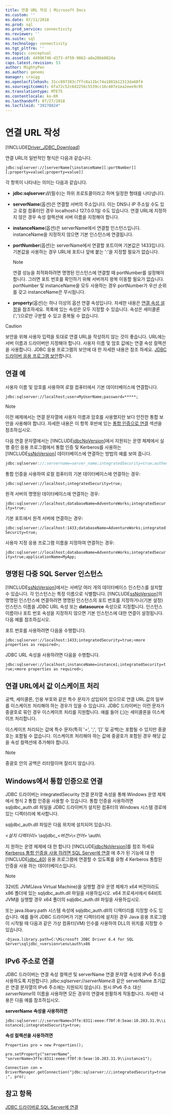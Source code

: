 ```yaml
---
title: 연결 URL 작성 | Microsoft Docs
ms.custom: ''
ms.date: 07/11/2018
ms.prod: sql
ms.prod_service: connectivity
ms.reviewer: ''
ms.suite: sql
ms.technology: connectivity
ms.tgt_pltfrm: ''
ms.topic: conceptual
ms.assetid: 44996746-d373-4f59-9863-a8a20bb8024a
caps.latest.revision: 53
author: MightyPen
ms.author: genemi
manager: craigg
ms.openlocfilehash: 31cc897383c7ffc8a11bc74a1881b12313da68f4
ms.sourcegitcommit: 6fa72c52c6d2256c5539cc16c407e1ea2eee9c95
ms.translationtype: MTE75
ms.contentlocale: ko-KR
ms.lasthandoff: 07/27/2018
ms.locfileid: "39278824"
---
```

# <a name="building-the-connection-url"></a>연결 URL 작성
[!INCLUDE[Driver_JDBC_Download](../../includes/driver_jdbc_download.md)]

  연결 URL의 일반적인 형식은 다음과 같습니다.  
  
 `jdbc:sqlserver://[serverName[\instanceName][:portNumber]][;property=value[;property=value]]`  
  
 각 항목이 나타내는 의미는 다음과 같습니다.  
  
-   **jdbc:sqlserver://**(필수)는 하위 프로토콜이라고 하며 일정한 형태를 나타냅니다.  
  
-   **serverName**(옵션)은 연결할 서버의 주소입니다. 이는 DNS나 IP 주소일 수도 있고 로컬 컴퓨터인 경우 localhost나 127.0.0.1일 수도 있습니다. 연결 URL에 지정하지 않은 경우 속성 컬렉션에 서버 이름을 지정해야 합니다.  
  
-   **instanceName**(옵션)은 serverName에서 연결할 인스턴스입니다. instanceName을 지정하지 않으면 기본 인스턴스에 연결됩니다.  
  
-   **portNumber**(옵션)는 serverName에서 연결할 포트이며 기본값은 1433입니다. 기본값을 사용하는 경우 URL에 포트나 앞에 붙는 ':'을 지정할 필요가 없습니다.  
  
    > [!NOTE]  
    >  연결 성능을 최적화하려면 명명된 인스턴스에 연결할 때 portNumber를 설정해야 합니다. 그러면 포트 번호를 확인하기 위해 서버까지 왕복 이동할 필요가 없습니다. portNumber 및 instanceName을 모두 사용하는 경우 portNumber가 우선 순위를 갖고 instanceName은 무시됩니다.  
  
-   **property**(옵션)는 하나 이상의 옵션 연결 속성입니다. 자세한 내용은 [연결 속성 설정](../../connect/jdbc/setting-the-connection-properties.md)을 참조하세요. 목록에 있는 속성은 모두 지정할 수 있습니다. 속성은 세미콜론(';')으로만 구분할 수 있고 중복될 수 없습니다.  
  
> [!CAUTION]  
>  보안을 위해 사용자 입력을 토대로 연결 URL을 작성하지 않는 것이 좋습니다. URL에는 서버 이름과 드라이버만 지정해야 합니다. 사용자 이름 및 암호 값에는 연결 속성 컬렉션을 사용합니다. JDBC 응용 프로그램의 보안에 대 한 자세한 내용은 참조 하세요. [JDBC 드라이버 응용 프로그램 보안](../../connect/jdbc/securing-jdbc-driver-applications.md)합니다.  
  
## <a name="connection-examples"></a>연결 예  
 사용자 이름 및 암호를 사용하여 로컬 컴퓨터에서 기본 데이터베이스에 연결합니다.  
  
 `jdbc:sqlserver://localhost;user=MyUserName;password=*****;`  
  
> [!NOTE]  
>  이전 예제에서는 연결 문자열에 사용자 이름과 암호를 사용했지만 보다 안전한 통합 보안을 사용해야 합니다. 자세한 내용은 이 항목 후반에 있는 [통합 인증으로 연결](#Connectingintegrated) 섹션을 참조하십시오.  
  
 다음 연결 문자열에서는 [!INCLUDE[jdbcNoVersion](../../includes/jdbcnoversion_md.md)]에서 지원되는 운영 체제에서 실행 중인 응용 프로그램에서 통합 인증 및 Kerberos를 사용하는 [!INCLUDE[ssNoVersion](../../includes/ssnoversion_md.md)] 데이터베이스에 연결하는 방법의 예를 보여 줍니다.  
  
```java
jdbc:sqlserver://;servername=server_name;integratedSecurity=true;authenticationScheme=JavaKerberos  
```  
  
 통합 인증을 사용하여 로컬 컴퓨터의 기본 데이터베이스에 연결하는 경우:  
  
 `jdbc:sqlserver://localhost;integratedSecurity=true;`  
  
 원격 서버의 명명된 데이터베이스에 연결하는 경우:  
  
 `jdbc:sqlserver://localhost;databaseName=AdventureWorks;integratedSecurity=true;`  
  
 기본 포트에서 원격 서버에 연결하는 경우:  
  
 `jdbc:sqlserver://localhost:1433;databaseName=AdventureWorks;integratedSecurity=true;`  
  
 사용자 지정 응용 프로그램 이름을 지정하여 연결하는 경우:  
  
 `jdbc:sqlserver://localhost;databaseName=AdventureWorks;integratedSecurity=true;applicationName=MyApp;`  
  
## <a name="named-and-multiple-sql-server-instances"></a>명명된 다중 SQL Server 인스턴스  
 [!INCLUDE[ssNoVersion](../../includes/ssnoversion_md.md)]에서는 서버당 여러 개의 데이터베이스 인스턴스를 설치할 수 있습니다. 각 인스턴스는 특정 이름으로 식별합니다. [!INCLUDE[ssNoVersion](../../includes/ssnoversion_md.md)]의 명명된 인스턴스에 연결하려면 명명된 인스턴스의 포트 번호를 지정하거나(기본 설정) 인스턴스 이름을 JDBC URL 속성 또는 **datasource** 속성으로 지정합니다. 인스턴스 이름이나 포트 번호 속성을 지정하지 않으면 기본 인스턴스에 대한 연결이 설정됩니다. 다음 예를 참조하십시오.  
  
 포트 번호를 사용하려면 다음을 수행합니다.  
  
 `jdbc:sqlserver://localhost:1433;integratedSecurity=true;<more properties as required>;`  
  
 JDBC URL 속성을 사용하려면 다음을 수행합니다.  
  
 `jdbc:sqlserver://localhost;instanceName=instance1;integratedSecurity=true;<more properties as required>;`  
  
## <a name="escaping-values-in-the-connection-url"></a>연결 URL에서 값 이스케이프 처리  
 공백, 세미콜론, 인용 부호와 같은 특수 문자가 삽입되어 있으므로 연결 URL 값의 일부를 이스케이프 처리해야 하는 경우가 있을 수 있습니다. JDBC 드라이버는 이런 문자가 중괄호로 묶인 경우 이스케이프 처리를 지원합니다. 예를 들어 {;}는 세미콜론을 이스케이프 처리합니다.  
  
 이스케이프 처리되는 값에 특수 문자(특히 '=', ';', '[]' 및 공백)는 포함될 수 있지만 중괄호는 포함될 수 없습니다. 이스케이프 처리해야 하는 값에 중괄호가 포함된 경우 해당 값을 속성 컬렉션에 추가해야 합니다.  
  
> [!NOTE]  
>  중괄호 안의 공백은 리터럴이며 잘리지 않습니다.  
  
##  <a name="Connectingintegrated"></a> Windows에서 통합 인증으로 연결  
 JDBC 드라이버는 integratedSecurity 연결 문자열 속성을 통해 Windows 운영 체제에서 형식 2 통합 인증을 사용할 수 있습니다. 통합 인증을 사용하려면 sqljdbc_auth.dll 파일을 JDBC 드라이버가 설치된 컴퓨터의 Windows 시스템 경로에 있는 디렉터리에 복사합니다.  
  
 sqljdbc_auth.dll 파일은 다음 위치에 설치되어 있습니다.  
  
 \<*설치 디렉터리*> \sqljdbc_\<*버전*>\\<*언어*> \auth\  
  
 지 원하는 운영 체제에 대 한 합니다 [!INCLUDE[jdbcNoVersion](../../includes/jdbcnoversion_md.md)]를 참조 하세요 [Kerberos 통합 인증을 사용 하려면 SQL Server에 연결](../../connect/jdbc/using-kerberos-integrated-authentication-to-connect-to-sql-server.md) 에 추가 된 기능에 대 한 [!INCLUDE[jdbc_40](../../includes/jdbc_40_md.md)] 응용 프로그램에 연결할 수 있도록를 유형 4 Kerberos 통합된 인증을 사용 하는 데이터베이스입니다.  
  
> [!NOTE]  
>  32비트 JVM(Java Virtual Machine)을 실행할 경우 운영 체제가 x64 버전이라도 x86 폴더에 있는 sqljdbc_auth.dll 파일을 사용하십시오. x64 프로세서에서 64비트 JVM을 실행할 경우 x64 폴더의 sqljdbc_auth.dll 파일을 사용하십시오.  
  
 또는 java.libary.path 시스템 속성에 sqljdbc_auth.dll의 디렉터리를 지정할 수도 있습니다. 예를 들어 JDBC 드라이버가 기본 디렉터리에 설치된 경우 Java 응용 프로그램이 시작될 때 다음과 같은 가상 컴퓨터(VM) 인수를 사용하여 DLL의 위치를 지정할 수 있습니다.  
  
 `-Djava.library.path=C:\Microsoft JDBC Driver 6.4 for SQL Server\sqljdbc_<version>\enu\auth\x86`  
  
## <a name="connecting-with-ipv6-addresses"></a>IPv6 주소로 연결  
 JDBC 드라이버는 연결 속성 컬렉션 및 serverName 연결 문자열 속성에 IPv6 주소를 사용하도록 지원합니다. jdbc:*sqlserver*://*serverName*과 같은 serverName 초기값은 연결 문자열의 IPv6 주소에는 지원되지 않습니다. 원시 IPv6 주소 대신 *serverName*의 이름을 사용하면 모든 경우의 연결에 원활하게 작동합니다. 자세한 내용은 다음 예를 참조하십시오.  
  
 **serverName 속성을 사용하려면**  
  
 `jdbc:sqlserver://;serverName=3ffe:8311:eeee:f70f:0:5eae:10.203.31.9\\instance1;integratedSecurity=true;`  
  
 **속성 컬렉션을 사용하려면**  
  
 `Properties pro = new Properties();`  
  
 `pro.setProperty("serverName", "serverName=3ffe:8311:eeee:f70f:0:5eae:10.203.31.9\\instance1");`  
  
 `Connection con = DriverManager.getConnection("jdbc:sqlserver://;integratedSecurity=true;", pro);`  
  
## <a name="see-also"></a>참고 항목  
 [JDBC 드라이버로 SQL Server에 연결](../../connect/jdbc/connecting-to-sql-server-with-the-jdbc-driver.md)  
  
  
